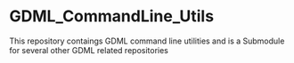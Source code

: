 # GDML_CommandLine_Utils

This repository contaings GDML command line utilities and is a Submodule for several other GDML related repositories
